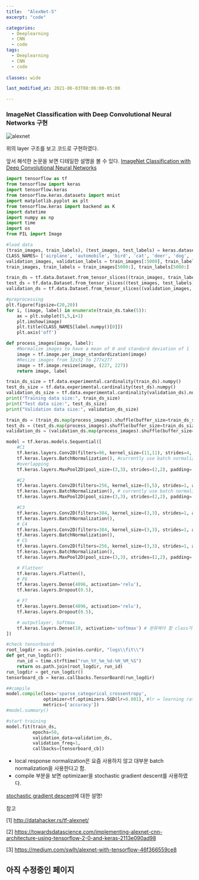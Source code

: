 ```yaml
---
title:  "AlexNet-5"
excerpt: "code"

categories:
  - Deeplearning
  - CNN
  - code
tags:
  - Deeplearning
  - CNN
  - code
  
classes: wide

last_modified_at: 2021-06-03T08:06:00-05:00

---
```


###  ImageNet Classification with Deep Convolutional Neural Networks 구현

![alexnet](https://user-images.githubusercontent.com/53431568/119877176-a7a1d300-bf63-11eb-8839-061d7750c517.png)

위의 layer 구조를 보고 코드로 구현하였다.

앞서 해석한 논문을 보면 디테일한 설명을 볼 수 있다. 
[ImageNet Classification with Deep Convolutional Neural Networks](https://chaelin0722.github.io/cnn/paperreview/AlexNet/)


```python
import tensorflow as tf
from tensorflow import keras
import tensorflow.keras
from tensorflow.keras.datasets import mnist
import matplotlib.pyplot as plt
from tensorflow.keras import backend as K
import datetime
import numpy as np
import time
import os
from PIL import Image

#load data
(train_images, train_labels), (test_images, test_labels) = keras.datasets.cifar10.load_data()
CLASS_NAMES= ['airplane', 'automobile', 'bird', 'cat', 'deer', 'dog', 'frog', 'horse', 'ship', 'truck']
validation_images, validation_labels = train_images[:5000], train_labels[:5000]
train_images, train_labels = train_images[5000:], train_labels[5000:]

train_ds = tf.data.Dataset.from_tensor_slices((train_images, train_labels))
test_ds = tf.data.Dataset.from_tensor_slices((test_images, test_labels))
validation_ds = tf.data.Dataset.from_tensor_slices((validation_images, validation_labels))

#preprocessing
plt.figure(figsize=(20,20))
for i, (image, label) in enumerate(train_ds.take(5)):
    ax = plt.subplot(5,5,i+1)
    plt.imshow(image)
    plt.title(CLASS_NAMES[label.numpy()[0]])
    plt.axis('off')

def process_images(image, label):
    #Normalize images to have a mean of 0 and standard deviation of 1
    image = tf.image.per_image_standardization(image)
    #Resize images from 32x32 to 277x277
    image = tf.image.resize(image, (227, 227))
    return image, label

train_ds_size = tf.data.experimental.cardinality(train_ds).numpy()
test_ds_size = tf.data.experimental.cardinality(test_ds).numpy()
validation_ds_size = tf.data.experimental.cardinality(validation_ds).numpy()
print("Training data size:", train_ds_size)
print("Test data size:", test_ds_size)
print("Validation data size:", validation_ds_size)

train_ds = (train_ds.map(process_images).shuffle(buffer_size=train_ds_size).batch(batch_size=64, drop_remainder=True))
test_ds = (test_ds.map(process_images).shuffle(buffer_size=train_ds_size).batch(batch_size=64, drop_remainder=True))
validation_ds = (validation_ds.map(process_images).shuffle(buffer_size=train_ds_size).batch(batch_size=64, drop_remainder=True))

model = tf.keras.models.Sequential([
    #C1
    tf.keras.layers.Conv2D(filters=96, kernel_size=(11,11), strides=4, activation='relu', input_shape=(227,227,3)),
    tf.keras.layers.BatchNormalization(), #currently use batch normalization instead local response normalization
    #overlapping
    tf.keras.layers.MaxPool2D(pool_size=(3,3), strides=(2,2), padding='valid', data_format=None),

    #C2
    tf.keras.layers.Conv2D(filters=256, kernel_size=(5,5), strides=1, activation='relu', padding="same"),
    tf.keras.layers.BatchNormalization(), # currently use batch normalization instead local response normalization
    tf.keras.layers.MaxPool2D(pool_size=(3,3), strides=(2,2), padding='valid', data_format=None),

    #C3
    tf.keras.layers.Conv2D(filters=384, kernel_size=(3,3), strides=1, activation='relu',padding="same"),
    tf.keras.layers.BatchNormalization(),
    # C4
    tf.keras.layers.Conv2D(filters=384, kernel_size=(3,3), strides=1, activation='relu',padding="same"),
    tf.keras.layers.BatchNormalization(),
    # C5
    tf.keras.layers.Conv2D(filters=256, kernel_size=(3,3), strides=1, activation='relu',padding="same"),
    tf.keras.layers.BatchNormalization(),
    tf.keras.layers.MaxPool2D(pool_size=(3,3), strides=(2,2), padding='valid', data_format=None),

    # Flatten!
    tf.keras.layers.Flatten(),
    # F6
    tf.keras.layers.Dense(4096, activation='relu'),
    tf.keras.layers.Dropout(0.5),

    # F7
    tf.keras.layers.Dense(4096, activation='relu'),
    tf.keras.layers.Dropout(0.5),

    # outputlayer, Softmax
    tf.keras.layers.Dense(10, activation='softmax') # 분류해야 할 class가 10개 이므로 .. 원래 논문대로면 1000개의 class가 있지만 여기서는 10개만 분류하므로 수정해줌
])

#check tensorboard
root_logdir = os.path.join(os.curdir, "logs\\fit\\")
def get_run_logdir():
    run_id = time.strftime("run_%Y_%m_%d-%H_%M_%S")
    return os.path.join(root_logdir, run_id)
run_logdir = get_run_logdir()
tensorboard_cb = keras.callbacks.TensorBoard(run_logdir)

##compile
model.compile(loss='sparse_categorical_crossentropy',
              optimizer=tf.optimizers.SGD(lr=0.001), #lr = learning rate
              metrics=['accuracy'])
#model.summary()

#start training
model.fit(train_ds,
          epochs=50,
          validation_data=validation_ds,
          validation_freq=1,
          callbacks=[tensorboard_cb])
```

- local response normalization은 요즘 사용하지 않고 대부분 batch normalization을 사용한다고 함. 
- compile 부분을 보면 optimizaer을 stochastic gradient descent를 사용하였다. 

[stochastic gradient descent](https://chaelin0722.github.io/cnn/sgd/)에 대한 설명! 




참고

[1] http://datahacker.rs/tf-alexnet/

[2] https://towardsdatascience.com/implementing-alexnet-cnn-architecture-using-tensorflow-2-0-and-keras-2113e090ad98

[3] https://medium.com/swlh/alexnet-with-tensorflow-46f366559ce8



## 아직 수정중인 페이지 
